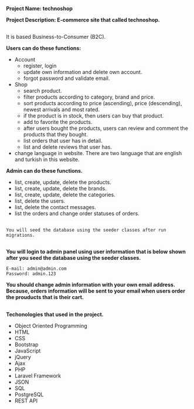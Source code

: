 
**Project Name: technoshop**

**Project Description: E-commerce site that called technoshop.**

##

It is based Business-to-Consumer (B2C).

**Users can do these functions:**

- Account
    - register, login
    - update own information and delete own account.
    - forgot password and validate email.
- Shop
    - search product.
    - filter products according to category, brand and price.
    - sort products according to  price (ascending), price (descending), newest arrivals and most rated.
    - if the product is in stock, then users can buy that product.
    - add to favorite the products.
    - after users bought the products, users can review and comment the products that they bought.
    - list orders that user has in detail.
    - list and delete reviews that user has.
- change language in website. There are two language that are english and turkish in this website.

**Admin can do these functions.**

- list, create, update, delete the products.
- list, create, update, delete the brands.
- list, create, update, delete the categories.
- list, delete the users.
- list, delete the contact messages.
- list the orders and change order statuses of orders.

##

    You will seed the database using the seeder classes after run migrations.

##

**You will login to admin panel using user information that is below shown after you seed the database using the seeder classes.**

    E-mail: admin@admin.com
    Password: admin.123

**You should change admin information with your own email address. Because, orders information will be sent to your email when users order the prouducts that is their cart.** 

##

**Techonologies that used in the project.**

- Object Oriented Programming
- HTML
- CSS
- Bootstrap
- JavaScript
- jQuery
- Ajax
- PHP
- Laravel Framework
- JSON
- SQL
- PostgreSQL
- REST API
